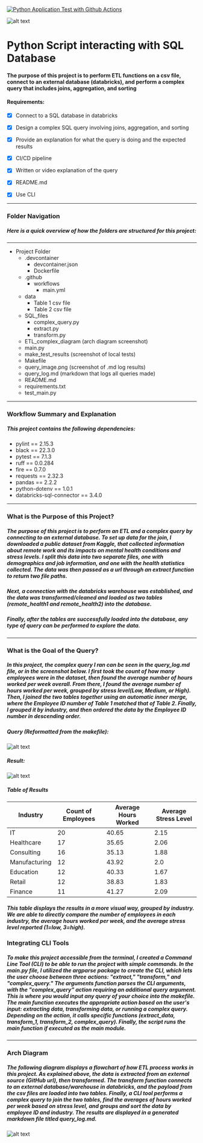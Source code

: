 [![Python Application Test with Github Actions](https://github.com/nogibjj/lilah_duboff_miniproj6/actions/workflows/main.yml/badge.svg)](https://github.com/nogibjj/lilah_duboff_miniproj6/actions/workflows/main.yml)

![alt text](make_test_results.png)

# Python Script interacting with SQL Database
#### The purpose of this project is to perform ETL functions on a csv file, connect to an external database (databricks), and perform a complex query that includes joins, aggregation, and sorting

#### Requirements:

- [X] Connect to a SQL database in databricks
- [X] Design a complex SQL query involving joins, aggregation, and sorting
- [X] Provide an explanation for what the query is doing and the expected results
- [X] CI/CD pipeline
- [X] Written or video explanation of the query
- [X] README.md
- [X] Use CLI


---
### Folder Navigation
##### Here is a quick overview of how the folders are structured for this project:
---
- Project Folder
    - .devcontainer
        - devcontainer.json
        - Dockerfile
    - .github
        - workflows
            - main.yml
    - data
        - Table 1 csv file
        - Table 2 csv file
    - SQL_files
        - complex_query.py
        - extract.py
        - transform.py
    - ETL_complex_diagram (arch diagram screenshot)
    - main.py
    - make_test_results (screenshot of local tests)
    - Makefile
    - query_image.png (screenshot of .md log results)
    - query_log.md (markdown that logs all queries made)
    - README.md
    - requirements.txt
    - test_main.py
---
### Workflow Summary and Explanation
##### This project contains the following dependencies:
- pylint == 2.15.3
- black == 22.3.0
- pytest == 7.1.3
- ruff == 0.0.284
- fire == 0.7.0
- requests == 2.32.3
- pandas == 2.2.2
- python-dotenv == 1.0.1
- databricks-sql-connector == 3.4.0
---
### What is the Purpose of this Project?
##### The purpose of this project is to perform an ETL and a complex query by connecting to an external database. To set up data for the join, I downloaded a public dataset from Kaggle, that collected information about remote work and its impacts on mental health conditions and stress levels. I split this data into two separate files, one with demographics and job information, and one with the health statistics collected. The data was then passed as a url through an extract function to return two file paths. 

##### Next, a connection with the databricks warehouse was established, and the data was transformed/cleaned and loaded as two tables (remote_health1 and remote_health2) into the database. 

##### Finally, after the tables are successfully loaded into the database, any type of query can be performed to explore the data. 

___
### What is the Goal of the Query?
##### In this project, the complex query I ran can be seen in the query_log.md file, or in the screenshot below. I first took the count of how many employees were in the dataset, then found the average number of hours worked per week overall. From there, I found the average number of hours worked per week, grouped by stress level(Low, Medium, or High). Then, I joined the two tables together using an automatic inner merge, where the Employee ID number of Table 1 matched that of Table 2. Finally, I grouped it by industry, and then ordered the data by the Employee ID number in descending order.

##### Query (Reformatted from the makefile):
![alt text](query_image.png)

##### Result:
![alt text](query_result.png)

##### Table of Results
|   Industry    | Count of Employees | Average Hours Worked | Average Stress Level |
|---------------|--------------------|----------------------|----------------------|
| IT            |         20         |        40.65         |         2.15         |
| Healthcare    |         17         |        35.65         |         2.06         |
| Consulting    |         16         |        35.13         |         1.88         |
| Manufacturing |         12         |        43.92         |          2.0         |
| Education     |         12         |        40.33         |         1.67         |
| Retail        |         12         |        38.83         |         1.83         |
| Finance       |         11         |        41.27         |         2.09         |

##### This table displays the results in a more visual way, grouped by industry. We are able to directly compare the number of employees in each industry, the average hours worked per week, and the average stress level reported (1=low, 3=high).

### Integrating CLI Tools 
##### To make this project accessible from the terminal, I created a Command Line Tool (CLI) to be able to run the project with simple commands. In the main.py file, I utilized the argparse package to create the CLI, which lets the user choose between three actions: "extract," "transform," and "complex_query." The arguments function parses the CLI arguments, with the "complex_query" action requiring an additional query argument. This is where you would input any query of your choice into the makefile. The main function executes the appropriate action based on the user's input: extracting data, transforming data, or running a complex query. Depending on the action, it calls specific functions (extract_data, transform_1, transform_2, complex_query). Finally, the script runs the main function if executed as the main module.
___
### Arch Diagram 
##### The following diagram displays a flowchart of how ETL process works in this project. As explained above, the data is extracted from an external source (GitHub url), then transformed. The transform function connects to an external database/warehouse in databricks, and the payload from the csv files are loaded into two tables. Finally, a CLI tool performs a complex query to join the two tables, find the averages of hours worked per week based on stress level, and groups and sort the data by employee ID and industry. The results are displayed in a generated markdown file titled query_log.md.
![alt text](ETL_complex_diagram.png)


